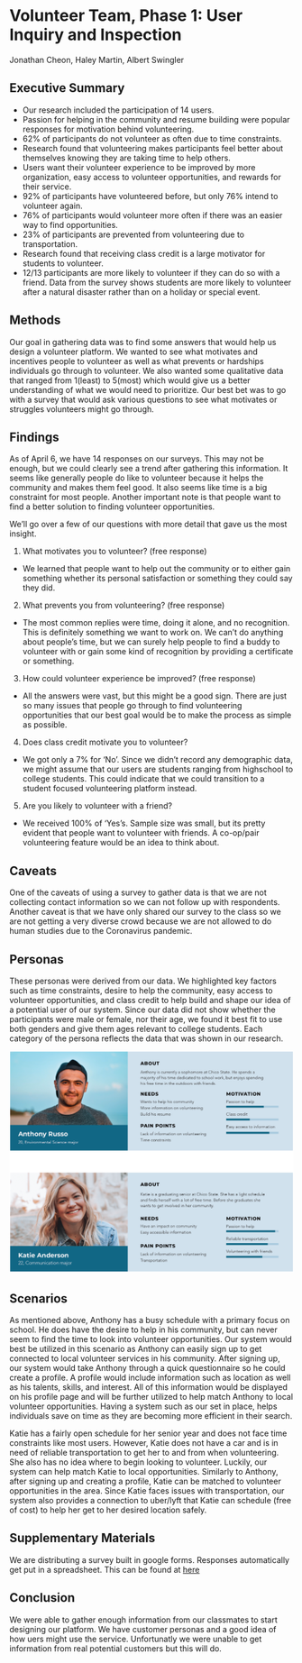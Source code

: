 # Volunteer Team, Phase 1: User Inquiry and Inspection
Jonathan Cheon, Haley Martin, Albert Swingler

## Executive Summary

* Our research included the participation of 14 users.
* Passion for helping in the community and resume building were popular responses for motivation behind volunteering.
* 62% of participants do not volunteer as often due to time constraints.
* Research found that volunteering makes participants feel better about themselves knowing they are taking time to help others.
* Users want their volunteer experience to be improved by more organization, easy access to volunteer opportunities, and rewards for their service.
* 92% of participants have volunteered before, but only 76% intend to volunteer again.
* 76% of participants would volunteer more often if there was an easier way to find opportunities.
* 23% of participants are prevented from volunteering due to transportation.
* Research found that receiving class credit is a large motivator for students to volunteer.
* 12/13 participants are more likely to volunteer if they can do so with a friend.
Data from the survey shows students are more likely to volunteer after a natural disaster rather than on a holiday or special event. 

## Methods

Our goal in gathering data was to find some answers that would help us design a volunteer platform. We wanted to see what motivates and incentives people to volunteer as well as what prevents or hardships individuals go through to volunteer. We also wanted some qualitative data that ranged from 1(least) to 5(most) which would give us a better understanding of what we would need to prioritize. Our best bet was to go with a survey that would ask various questions to see what motivates or struggles volunteers might go through. 


## Findings

As of April 6, we have 14 responses on our surveys. This may not be enough, but we could clearly see a trend after gathering this information. It seems like generally people do like to volunteer because it helps the community and makes them feel good. It also seems like time is a big constraint for most people. Another important note is that people want to find a better solution to finding volunteer opportunities. 

We’ll go over a few of our questions with more detail that gave us the most insight. 
1. What motivates you to volunteer? (free response)
  * We learned that people want to help out the community or to either gain something whether its personal satisfaction or something they could say they did.
2. What prevents you from volunteering? (free response)
  * The most common replies were time, doing it alone, and no recognition. This is definitely something we want to work on. We can’t do anything about people’s time, but we can surely help people to find a buddy to volunteer with or gain some kind of recognition by providing a certificate or something. 
3. How could volunteer experience be improved? (free response)
  * All the answers were vast, but this might be a good sign. There are just so many issues that people go through to find volunteering opportunities that our best goal would be to make the process as simple as possible. 
4. Does class credit motivate you to volunteer? 
  * We got only a 7% for ‘No’. Since we didn’t record any demographic data, we might assume that our users are students ranging from highschool to college students. This could indicate that we could transition to a student focused volunteering platform instead. 
5. Are you likely to volunteer with a friend? 
  * We received 100% of ‘Yes’s. Sample size was small, but its pretty evident that people want to volunteer with friends. A co-op/pair volunteering feature would be an idea to think about. 

## Caveats

One of the caveats of using a survey to gather data is that we are not collecting contact information so we can not follow up with respondents. Another caveat is that we have only shared our survey to the class so we are not getting a very diverse crowd because we are not allowed to do human studies due to the Coronavirus pandemic.

## Personas 

These personas were derived from our data. We highlighted key factors such as time constraints, desire to help the community, easy access to volunteer opportunities, and class credit to help build and shape our idea of a potential user of our system. Since our data did not show whether the participants were male or female, nor their age, we found it best fit to use both genders and give them ages relevant to college students.  Each category of the persona reflects the data that was shown in our research.

![persona](../assets/persona.png)

## Scenarios

As mentioned above, Anthony has a busy schedule with a primary focus on school. He does have the desire to help in his community, but can never seem to find the time to look into volunteer opportunities. Our system would best be utilized in this scenario as Anthony can easily sign up to get connected to local volunteer services in his community. After signing up, our system would take Anthony through a quick questionnaire so he could create a profile. A profile would include information such as location as well as his talents, skills, and interest. All of this information would be displayed on his profile page and will be further utilized to help match Anthony to local volunteer opportunities. Having a system such as our set in place, helps individuals save on time as they are becoming more efficient in their search.

Katie has a fairly open schedule for her senior year and does not face time constraints like most users. However, Katie does not have a car and is in need of reliable transportation to get her to and from when volunteering. She also has no idea where to begin looking to volunteer. Luckily, our system can help match Katie to local opportunities. Similarly to Anthony, after signing up and creating a profile, Katie can be matched to volunteer opportunities in the area. Since Katie faces issues with transportation, our system also provides a connection to uber/lyft that Katie can schedule (free of cost) to help her get to her desired location safely.



## Supplementary Materials

We are distributing a survey built in google forms. Responses automatically get put in a spreadsheet. This can be found at [here](https://forms.gle/FvFKK7UVtfbz9bZR7)


## Conclusion

We were able to gather enough information from our classmates to start designing our platform. We have customer personas and a good idea of how uers might use the service. Unfortunatly we were unable to get information from real potential customers but this will do.

